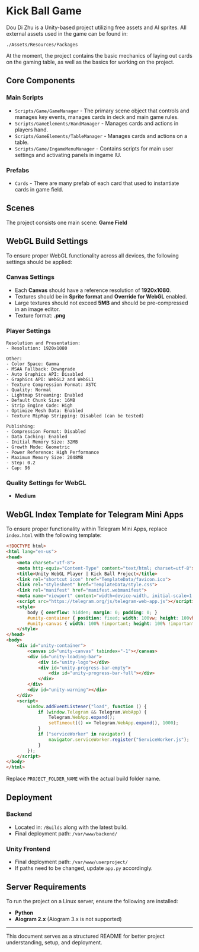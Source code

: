 # Kick Ball Game

Dou Di Zhu is a Unity-based project utilizing free assets and AI sprites. All external assets used in the game can be found in:

```
./Assets/Resources/Packages
```

At the moment, the project contains the basic mechanics of laying out cards on the gaming table, as well as the basics for working on the project.

## Core Components

### Main Scripts

- `Scripts/Game/GameManager` - The primary scene object that controls and manages key events, manages cards in deck and main game rules.
- `Scripts/GameElements/HandManager` - Manages cards and  actions in players hand.
- `Scripts/GameElements/TableManager` - Manages cards and  actions on a table.
- `Scripts/Game/IngameMenuManager` - Contains scripts for main user settings and activating panels in ingame IU.

### Prefabs

- `Cards` - There are many prefab of each card that used to instantiate cards in game field.

## Scenes

The project consists one main scene:
**Game Field**

## WebGL Build Settings

To ensure proper WebGL functionality across all devices, the following settings should be applied:

### Canvas Settings

- Each **Canvas** should have a reference resolution of **1920x1080**.
- Textures should be in **Sprite format** and **Override for WebGL** enabled.
- Large textures should not exceed **5MB** and should be pre-compressed in an image editor.
- Texture format: **.png**

### Player Settings

```
Resolution and Presentation:
- Resolution: 1920x1080

Other:
- Color Space: Gamma
- MSAA Fallback: Downgrade
- Auto Graphics API: Disabled
- Graphics API: WebGL2 and WebGL1
- Texture Compression Format: ASTC
- Quality: Normal
- Lightmap Streaming: Enabled
- Default Chunk Size: 16MB
- Strip Engine Code: High
- Optimize Mesh Data: Enabled
- Texture MipMap Stripping: Disabled (can be tested)

Publishing:
- Compression Format: Disabled
- Data Caching: Enabled
- Initial Memory Size: 32MB
- Growth Mode: Geometric
- Power Reference: High Performance
- Maximum Memory Size: 2048MB
- Step: 0.2
- Cap: 96
```

### Quality Settings for WebGL

- **Medium**

## WebGL Index Template for Telegram Mini Apps

To ensure proper functionality within Telegram Mini Apps, replace `index.html` with the following template:

```html
<!DOCTYPE html>
<html lang="en-us">
<head>
    <meta charset="utf-8">
    <meta http-equiv="Content-Type" content="text/html; charset=utf-8">
    <title>Unity WebGL Player | Kick Ball Project</title>
    <link rel="shortcut icon" href="TemplateData/favicon.ico">
    <link rel="stylesheet" href="TemplateData/style.css">
    <link rel="manifest" href="manifest.webmanifest">
    <meta name="viewport" content="width=device-width, initial-scale=1.0, user-scalable=no, orientation=landscape">
    <script src="https://telegram.org/js/telegram-web-app.js"></script>
    <style>
        body { overflow: hidden; margin: 0; padding: 0; }
        #unity-container { position: fixed; width: 100vw; height: 100vh; }
        #unity-canvas { width: 100% !important; height: 100% !important; }
    </style>
</head>
<body>
    <div id="unity-container">
        <canvas id="unity-canvas" tabindex="-1"></canvas>
        <div id="unity-loading-bar">
            <div id="unity-logo"></div>
            <div id="unity-progress-bar-empty">
                <div id="unity-progress-bar-full"></div>
            </div>
        </div>
        <div id="unity-warning"></div>
    </div>
    <script>
        window.addEventListener("load", function () {
            if (window.Telegram && Telegram.WebApp) {
                Telegram.WebApp.expand();
                setTimeout(() => Telegram.WebApp.expand(), 1000);
            }
            if ("serviceWorker" in navigator) {
                navigator.serviceWorker.register("ServiceWorker.js");
            }
        });
    </script>
</body>
</html>
```

Replace `PROJECT_FOLDER_NAME` with the actual build folder name.

## Deployment

### Backend

- Located in: `/Builds` along with the latest build.
- Final deployment path: `/var/www/backend/`

### Unity Frontend

- Final deployment path: `/var/www/userproject/`
- If paths need to be changed, update `app.py` accordingly.

## Server Requirements

To run the project on a Linux server, ensure the following are installed:

- **Python**
- **Aiogram 2.x** (Aiogram 3.x is not supported)

---

This document serves as a structured README for better project understanding, setup, and deployment.





